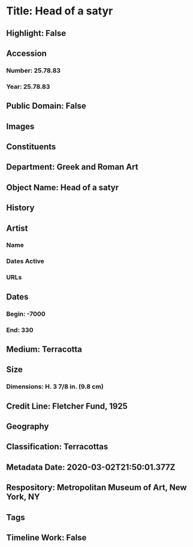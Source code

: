 # Title: Head of a satyr
## Highlight: False
## Accession
### Number: 25.78.83
### Year: 25.78.83
## Public Domain: False
## Images
## Constituents
## Department: Greek and Roman Art
## Object Name: Head of a satyr
## History
## Artist
### Name
### Dates Active
### URLs
## Dates
### Begin: -7000
### End: 330
## Medium: Terracotta
## Size
### Dimensions: H. 3 7/8 in. (9.8 cm)
## Credit Line: Fletcher Fund, 1925
## Geography
## Classification: Terracottas
## Metadata Date: 2020-03-02T21:50:01.377Z
## Respository: Metropolitan Museum of Art, New York, NY
## Tags
## Timeline Work: False